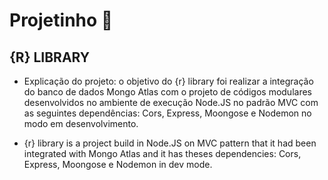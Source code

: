# Projetinho 📓  

## {R} LIBRARY

- Explicação do projeto: o objetivo do {r} library foi realizar a integração do banco de dados Mongo Atlas com o projeto de códigos modulares desenvolvidos no ambiente de execução Node.JS no padrão MVC com as seguintes dependências: Cors, Express, Moongose e Nodemon no modo em desenvolvimento.

  

- {r} library is a project build in Node.JS on MVC pattern that it had been integrated with Mongo Atlas and it has theses dependencies: Cors, Express, Moongose e Nodemon in dev mode.
